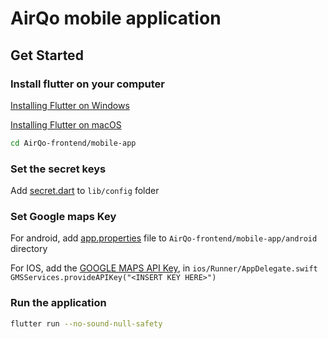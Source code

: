 # AirQo mobile application

## Get Started

### **Install flutter on your computer**

[Installing Flutter on Windows](https://flutter.dev/docs/get-started/install/windows)

[Installing Flutter on macOS](https://flutter.dev/docs/get-started/install/macos)

```bash
cd AirQo-frontend/mobile-app
```

### **Set the secret keys**

Add [secret.dart](https://drive.google.com/file/d/1ZAjdw_phpsxBFWpz6e02tDFF4xx411V1/view?usp=sharing) to `lib/config` folder

### **Set Google maps Key**

For android, add [app.properties](https://drive.google.com/file/d/1Bktg3ckv-yO4X8Hu5QqVN7qp9LVqzWJG/view?usp=sharing) file to `AirQo-frontend/mobile-app/android` directory

For IOS, add the [GOOGLE MAPS API Key](https://docs.google.com/document/d/1QawFn5Sfp3eOUODb38dLFsIVrU-erFpJeC7OEbWS_9Q/edit?usp=sharing),  in  `ios/Runner/AppDelegate.swift`
`GMSServices.provideAPIKey("<INSERT KEY HERE>")`

### **Run the application**

   ```bash
   flutter run --no-sound-null-safety
   ```
